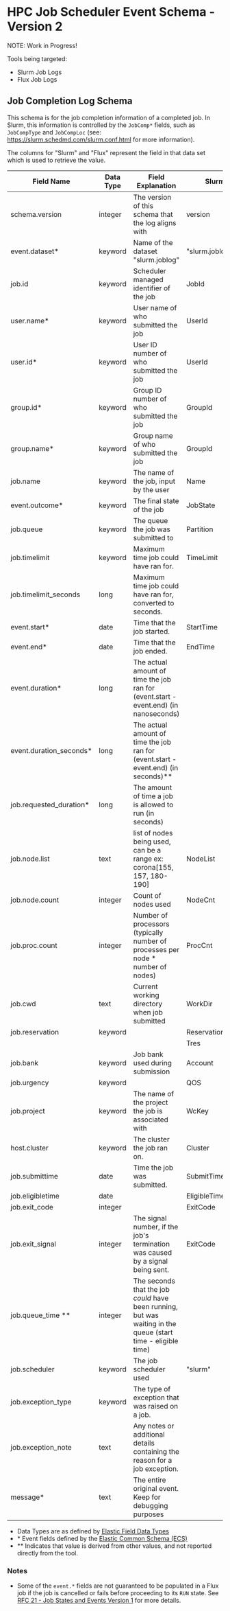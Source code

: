 # HPC Job Scheduler Event Schema - Version 2

NOTE: Work in Progress!

Tools being targeted:

- Slurm Job Logs
- Flux Job Logs

## Job Completion Log Schema

This schema is for the job completion information of a completed job. In Slurm, this information is controlled by the `JobComp*` fields, such as `JobCompType` and `JobCompLoc` (see: <https://slurm.schedmd.com/slurm.conf.html> for more information).

The columns for "Slurm" and "Flux" represent the field in that data set which is used to retrieve the value.

| **Field Name**           | **Data Type** | **Field Explanation**                                                                                         | **Slurm**       | **Flux**         |
| ------------------------ | ------------- | ------------------------------------------------------------------------------------------------------------- | --------------- | ---------------- |
| schema.version           | integer       | The version of this schema that the log aligns with                                                           | version         | version          |
| event.dataset\*          | keyword       | Name of the dataset "slurm.joblog"                                                                            | "slurm.joblog"  | "flux.joblog"    |
| job.id                   | keyword       | Scheduler managed identifier of the job                                                                       | JobId           | id               |
| user.name\*              | keyword       | User name of who submitted the job                                                                            | UserId          | username         |
| user.id\*                | keyword       | User ID number of who submitted the job                                                                       | UserId          | userId           |
| group.id\*               | keyword       | Group ID number of who submitted the job                                                                      | GroupId         |                  |
| group.name\*             | keyword       | Group name of who submitted the job                                                                           | GroupId         |                  |
| job.name                 | keyword       | The name of the job, input by the user                                                                        | Name            | jobspec.name     |
| event.outcome\*          | keyword       | The final state of the job                                                                                    | JobState        | result           |
| job.queue                | keyword       | The queue the job was submitted to                                                                            | Partition       | queue            |
| job.timelimit            | keyword       | Maximum time job could have ran for.                                                                          | TimeLimit       | expiration       |
| job.timelimit_seconds    | long          | Maximum time job could have ran for, converted to seconds.                                                    |                 |                  |
| event.start\*            | date          | Time that the job started.                                                                                    | StartTime       | t_run            |
| event.end\*              | date          | Time that the job ended.                                                                                      | EndTime         | t_inactive       |
| event.duration\*         | long          | The actual amount of time the job ran for (event.start - event.end) (in nanoseconds)                          |                 |                  |
| event.duration_seconds\* | long          | The actual amount of time the job ran for (event.start - event.end) (in seconds)\*\*                          |                 |                  |
| job.requested_duration\* | long          | The amount of time a job is allowed to run (in seconds)                                                       |                 | jobspec.duration |
| job.node.list            | text          | list of nodes being used, can be a range ex: corona[155, 157, 180-190]                                        | NodeList        | R.hostlist       |
| job.node.count           | integer       | Count of nodes used                                                                                           | NodeCnt         | nnodes           |
| job.proc.count           | integer       | Number of processors (typically number of processes per node \* number of nodes)                              | ProcCnt         |                  |
| job.cwd                  | text          | Current working directory when job submitted                                                                  | WorkDir         |                  |
| job.reservation          | keyword       |                                                                                                               | ReservationName |                  |
|                          |               |                                                                                                               | Tres            |                  |
| job.bank                 | keyword       | Job bank used during submission                                                                               | Account         | bank             |
| job.urgency              | keyword       |                                                                                                               | QOS             | urgency          |
| job.project              | keyword       | The name of the project the job is associated with                                                            | WcKey           |                  |
| host.cluster             | keyword       | The cluster the job ran on.                                                                                   | Cluster         |                  |
| job.submittime           | date          | Time the job was submitted.                                                                                   | SubmitTime      | jobspec.t_submit |
| job.eligibletime         | date          |                                                                                                               | EligibleTime    |                  |
| job.exit_code            | integer       |                                                                                                               | ExitCode        | waitstatus       |
| job.exit_signal          | integer       | The signal number, if the job's termination was caused by a signal being sent.                                | ExitCode        |                  |
| job.queue_time \*\*      | integer       | The seconds that the job _could_ have been running, but was waiting in the queue (start time - eligible time) |                 |                  |
| job.scheduler            | keyword       | The job scheduler used                                                                                        | "slurm"         | "flux"           |
| job.exception_type       | keyword       | The type of exception that was raised on a job.                                                               |                 | exception_type   |
| job.exception_note       | text          | Any notes or additional details containing the reason for a job exception.                                    |                 | exception_note   |
| message\*                | text          | The entire original event. Keep for debugging purposes                                                        |                 |                  |

- Data Types are as defined by [Elastic Field Data Types](https://www.elastic.co/guide/en/elasticsearch/reference/current/mapping-types.html)
- \* Event fields defined by the [Elastic Common Schema (ECS)](https://www.elastic.co/guide/en/ecs/current/ecs-field-reference.html)
- \*\* Indicates that value is derived from other values, and not reported directly from the tool.

### Notes

* Some of the `event.*` fields are not guaranteed to be populated in a Flux job
if the job is cancelled or fails before proceeding to its `RUN` state. See
[RFC 21 - Job States and Events Version 1](https://flux-framework.readthedocs.io/projects/flux-rfc/en/latest/spec_21.html) for more details.

